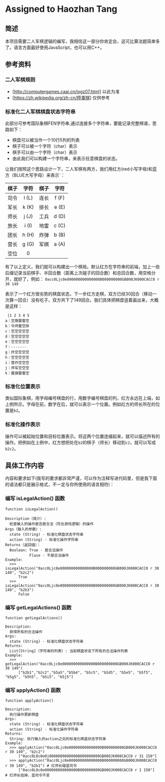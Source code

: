 # Assigned to Haozhan Tang

## 简述
本项目需要二人军棋逻辑的编写，我相信这一部分你肯定会，这可比算法题简单多了。语言方面最好使用JavaScript，也可以用C++。

## 参考资料

### 二人军棋规则
- [http://computergames.caai.cn/jsgz07.html] 以此为准
- [https://zh.wikipedia.org/zh-cn/陸軍棋] 仅供参考

### 标准化二人军棋棋盘状态字符串
此部分可参考国际象棋FEN字符串,通过连接多个字符串，要能记录完整棋谱，思路如下：
  - 棋盘可以被当作一个10行5列的列表
  - 棋子可以被一个字符（char）表示
  - 棋手可以由一个字符（char）表示
  - 由此我们可以构建一个字符串，来表示任意棋盘的状态。

让我们按照这个思路设计一下，二人军棋有两方，我们用红方(red小写字母)和蓝方（BLUE大写字母）来表示`：

  
  | 棋子 | 字符 | 棋子 | 字符 |
  |:-----:|:-----:|:-----:|:-----:|
  | 司令  | l (L)  | 连长  | f (F) |
  | 军长  | k (K)  | 排长  | e (E) |
  | 师长  | j (J)  | 工兵  | d (D) |
  | 旅长  | i (I)  | 地雷  | c (C) |
  | 团长  | h (H)  | 炸弹  | b (B) |
  | 营长  | g (G)  | 军棋  | a (A)  |
  | 空位  | 0      |

有了以上定义，我们就可以构建出一个棋局。默认红方在字符串的前端，加上一些后缀记录当前棋手、半回合数（距离上次碰子的回合数）和总回合数，用空格分开，就好了，例如：
`0acc0Ljc0e000000000000000B000000000GB000JK000CACC0 r 30 149`

表示了一个红方很劣势的棋盘状态，下一步红方走棋，双方已经30回合（移动一次算一回合）没有吃子，双方共下了149回合。我们具体把棋盘竖着画出来，大概是这样：
```
 |1 2 3 4 5
a｜空旗雷雷空
b｜令师雷空排
c｜空空空空空
d｜空空空空空
e｜空空空空空
f｜-------
g｜炸空空空空
h｜空空空空空
i｜营炸空空空
j｜师军空空空
k｜雷旗雷雷空
```

### 标准化位置表示
类似国际象棋，用字母编号棋盘的行，用数字编号棋盘的列，红方永远在上端，如上例所示。字母在前，数字在后，就可以表示一个位置。例如红方的师长所在的位置是`b2`。

### 标准化操作表示
操作可以被起始位置和目标位置表示。将这两个位置连缀起来，就可以描述所有的操作。把例如在上例中，红方想把处在`b2`的棋子（师长）移动到`c2`，就可以写成`b2c2`。

## 具体工作内容
内容和要求如下(我写的要求都非常严谨，可以作为注释写进代码里，但是我下面的语法都只是展示格式，不一定与你所使用的语言相符)：
### 编写 isLegalAction() 函数
```
function isLegalAction()

Description（简介）:
  检查输入的操作是否是合法（符合游戏逻辑）的操作
Args（输入的参数）:
  state (String) - 标准化棋盘状态字符串
  action (String) - 标准化操作字符串
Returns（返回值）：
  Boolean: True - 是合法操作
           Flase - 不是合法操作
Example:
  >>> isLegalAction("0acc0Ljc0e000000000000000B000000000GB000JK000CACC0 r 30 149", "b2c2")
      True
  >>> isLegalAction("0acc0Ljc0e000000000000000B000000000GB000JK000CACC0 r 30 149", "b2b3")
      False
```
### 编写 getLegalActions() 函数
```
function getLegalActions()

Description:
  获得所有的合法操作
Args:
  state (String) - 标准化棋盘状态字符串
Returns:
  List[String]（字符串的列表）: 当前棋盘状态下所有的合法操作列表
Example:
  >>> getLegalAction("0acc0Ljc0e000000000000000B000000000GB000JK000CACC0 r 30 149")
      ["b2b1","b2c2","b5a5","b5b4", "b5c5", "b5d5", "b5e5", "b5f5", "b5g5", "b5h5", "b5i5", "b5j5"]
```
### 编写 applyAction() 函数
```
function applyAction()

Description:
  执行操作更新棋盘
Args:
  state (String) - 标准化棋盘状态字符串
  action (String) - 标准化操作字符串
Returns:
  String: 执行输入的action之后的标准化棋盘状态字符串
Example:
  >>> applyAction("0acc0Ljc0e000000000000000B000000000GB000JK000CACC0 r 30 149", "b2c2")
      ["0acc0L0c0e0j0000000000000B000000000GB000JK000CACC0 r 31 150"]
  >>> applyAction("0acc0Ljc0e000000000000000B000000000GB000JK000CACC0 r 30 149", "b2b1") # 红师长碰蓝司令
      ["0acc0L0c0e000000000000000B000000000GB000JK000CACC0 r 1 150"]                     # 红师长挂掉，蓝司令不变
```
